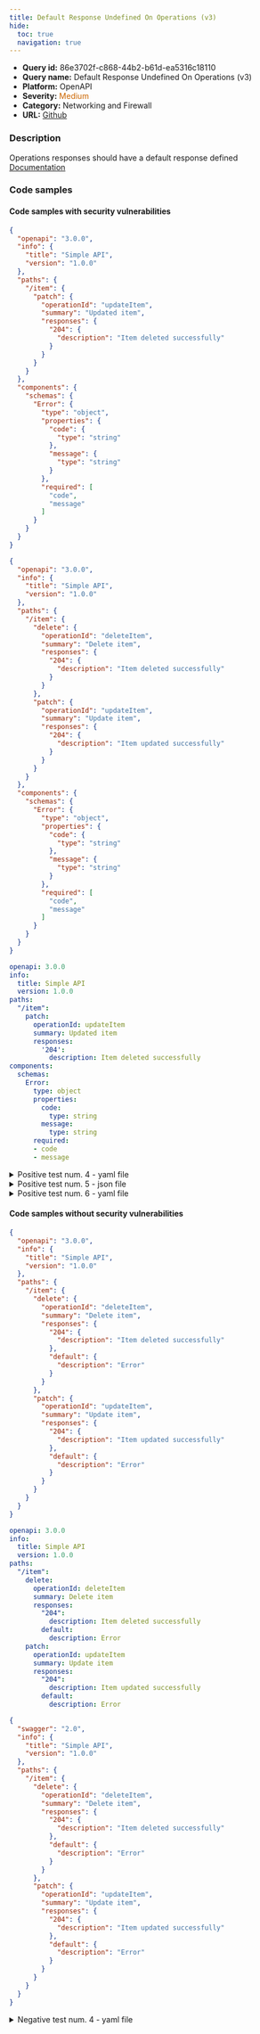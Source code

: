```yaml
---
title: Default Response Undefined On Operations (v3)
hide:
  toc: true
  navigation: true
---
```


<style>
  .highlight .hll {
    background-color: #ff171742;
  }
  .md-content {
    max-width: 1100px;
    margin: 0 auto;
  }
</style>

-   **Query id:** 86e3702f-c868-44b2-b61d-ea5316c18110
-   **Query name:** Default Response Undefined On Operations (v3)
-   **Platform:** OpenAPI
-   **Severity:** <span style="color:#C60">Medium</span>
-   **Category:** Networking and Firewall
-   **URL:** [Github](https://github.com/Checkmarx/kics/tree/master/assets/queries/openAPI/general/default_response_undefined_operations)

### Description
Operations responses should have a default response defined<br>
[Documentation](https://swagger.io/specification/#responses-object)

### Code samples
#### Code samples with security vulnerabilities
```json title="Positive test num. 1 - json file" hl_lines="12"
{
  "openapi": "3.0.0",
  "info": {
    "title": "Simple API",
    "version": "1.0.0"
  },
  "paths": {
    "/item": {
      "patch": {
        "operationId": "updateItem",
        "summary": "Updated item",
        "responses": {
          "204": {
            "description": "Item deleted successfully"
          }
        }
      }
    }
  },
  "components": {
    "schemas": {
      "Error": {
        "type": "object",
        "properties": {
          "code": {
            "type": "string"
          },
          "message": {
            "type": "string"
          }
        },
        "required": [
          "code",
          "message"
        ]
      }
    }
  }
}

```
```json title="Positive test num. 2 - json file" hl_lines="12 21"
{
  "openapi": "3.0.0",
  "info": {
    "title": "Simple API",
    "version": "1.0.0"
  },
  "paths": {
    "/item": {
      "delete": {
        "operationId": "deleteItem",
        "summary": "Delete item",
        "responses": {
          "204": {
            "description": "Item deleted successfully"
          }
        }
      },
      "patch": {
        "operationId": "updateItem",
        "summary": "Update item",
        "responses": {
          "204": {
            "description": "Item updated successfully"
          }
        }
      }
    }
  },
  "components": {
    "schemas": {
      "Error": {
        "type": "object",
        "properties": {
          "code": {
            "type": "string"
          },
          "message": {
            "type": "string"
          }
        },
        "required": [
          "code",
          "message"
        ]
      }
    }
  }
}

```
```yaml title="Positive test num. 3 - yaml file" hl_lines="10"
openapi: 3.0.0
info:
  title: Simple API
  version: 1.0.0
paths:
  "/item":
    patch:
      operationId: updateItem
      summary: Updated item
      responses:
        '204':
          description: Item deleted successfully
components:
  schemas:
    Error:
      type: object
      properties:
        code:
          type: string
        message:
          type: string
      required:
      - code
      - message

```
<details><summary>Positive test num. 4 - yaml file</summary>

```yaml hl_lines="16 10"
openapi: 3.0.0
info:
  title: Simple API
  version: 1.0.0
paths:
  "/item":
    delete:
      operationId: deleteItem
      summary: Delete item
      responses:
        '204':
          description: Item deleted successfully
    patch:
      operationId: updateItem
      summary: Update item
      responses:
        '204':
          description: Item updated successfully
components:
  schemas:
    Error:
      type: object
      properties:
        code:
          type: string
        message:
          type: string
      required:
      - code
      - message

```
</details>
<details><summary>Positive test num. 5 - json file</summary>

```json hl_lines="12 21"
{
  "swagger": "20",
  "info": {
    "title": "Simple API",
    "version": "1.0.0"
  },
  "paths": {
    "/item": {
      "delete": {
        "operationId": "deleteItem",
        "summary": "Delete item",
        "responses": {
          "204": {
            "description": "Item deleted successfully"
          }
        }
      },
      "patch": {
        "operationId": "updateItem",
        "summary": "Update item",
        "responses": {
          "204": {
            "description": "Item updated successfully"
          }
        }
      }
    }
  }
}

```
</details>
<details><summary>Positive test num. 6 - yaml file</summary>

```yaml hl_lines="16 10"
swagger: "2.0"
info:
  title: Simple API
  version: 1.0.0
paths:
  "/item":
    delete:
      operationId: deleteItem
      summary: Delete item
      responses:
        "204":
          description: Item deleted successfully
    patch:
      operationId: updateItem
      summary: Update item
      responses:
        "204":
          description: Item updated successfully

```
</details>


#### Code samples without security vulnerabilities
```json title="Negative test num. 1 - json file"
{
  "openapi": "3.0.0",
  "info": {
    "title": "Simple API",
    "version": "1.0.0"
  },
  "paths": {
    "/item": {
      "delete": {
        "operationId": "deleteItem",
        "summary": "Delete item",
        "responses": {
          "204": {
            "description": "Item deleted successfully"
          },
          "default": {
            "description": "Error"
          }
        }
      },
      "patch": {
        "operationId": "updateItem",
        "summary": "Update item",
        "responses": {
          "204": {
            "description": "Item updated successfully"
          },
          "default": {
            "description": "Error"
          }
        }
      }
    }
  }
}

```
```yaml title="Negative test num. 2 - yaml file"
openapi: 3.0.0
info:
  title: Simple API
  version: 1.0.0
paths:
  "/item":
    delete:
      operationId: deleteItem
      summary: Delete item
      responses:
        "204":
          description: Item deleted successfully
        default:
          description: Error
    patch:
      operationId: updateItem
      summary: Update item
      responses:
        "204":
          description: Item updated successfully
        default:
          description: Error

```
```json title="Negative test num. 3 - json file"
{
  "swagger": "2.0",
  "info": {
    "title": "Simple API",
    "version": "1.0.0"
  },
  "paths": {
    "/item": {
      "delete": {
        "operationId": "deleteItem",
        "summary": "Delete item",
        "responses": {
          "204": {
            "description": "Item deleted successfully"
          },
          "default": {
            "description": "Error"
          }
        }
      },
      "patch": {
        "operationId": "updateItem",
        "summary": "Update item",
        "responses": {
          "204": {
            "description": "Item updated successfully"
          },
          "default": {
            "description": "Error"
          }
        }
      }
    }
  }
}

```
<details><summary>Negative test num. 4 - yaml file</summary>

```yaml
swagger: "2.0"
info:
  title: Simple API
  version: 1.0.0
paths:
  "/item":
    delete:
      operationId: deleteItem
      summary: Delete item
      responses:
        "204":
          description: Item deleted successfully
        default:
          description: Error
    patch:
      operationId: updateItem
      summary: Update item
      responses:
        "204":
          description: Item updated successfully
        default:
          description: Error

```
</details>
